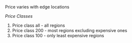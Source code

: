 Price varies with edge locations

*Price Classes*
1. Price class all - all regions
2. Price class 200 - most regions excluding expensive ones
3. Price class 100 - only least expensive regions


